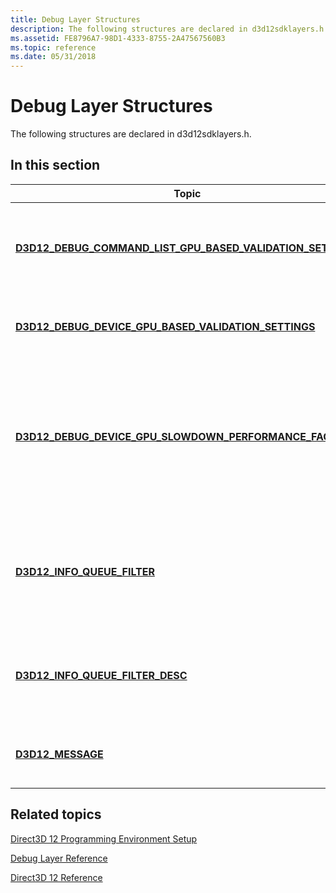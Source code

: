 ```yaml
---
title: Debug Layer Structures
description: The following structures are declared in d3d12sdklayers.h.
ms.assetid: FE8796A7-98D1-4333-8755-2A47567560B3
ms.topic: reference
ms.date: 05/31/2018
---
```


# Debug Layer Structures

The following structures are declared in d3d12sdklayers.h.

## In this section



| Topic                                                                                                                                      | Description                                                                                                                          |
|--------------------------------------------------------------------------------------------------------------------------------------------|--------------------------------------------------------------------------------------------------------------------------------------|
| [**D3D12\_DEBUG\_COMMAND\_LIST\_GPU\_BASED\_VALIDATION\_SETTINGS**](/windows/desktop/api/d3d12sdklayers/ns-d3d12sdklayers-d3d12_debug_command_list_gpu_based_validation_settings)<br/> | Describes per-command-list settings used by GPU-Based Validation. <br/>                                                        |
| [**D3D12\_DEBUG\_DEVICE\_GPU\_BASED\_VALIDATION\_SETTINGS**](/windows/desktop/api/d3d12sdklayers/ns-d3d12sdklayers-d3d12_debug_device_gpu_based_validation_settings)<br/>              | Describes settings used by GPU-Based Validation. <br/>                                                                         |
| [**D3D12\_DEBUG\_DEVICE\_GPU\_SLOWDOWN\_PERFORMANCE\_FACTOR**](/windows/desktop/api/d3d12sdklayers/ns-d3d12sdklayers-d3d12_debug_device_gpu_slowdown_performance_factor)<br/>          | Describes the amount of artificial slowdown inserted by the debug device to simulate lower-performance graphics adapters.<br/> |
| [**D3D12\_INFO\_QUEUE\_FILTER**](/windows/desktop/api/d3d12sdklayers/ns-d3d12sdklayers-d3d12_info_queue_filter)<br/>                                                                   | Debug message filter; contains a lists of message types to allow or deny.<br/>                                                 |
| [**D3D12\_INFO\_QUEUE\_FILTER\_DESC**](/windows/desktop/api/d3d12sdklayers/ns-d3d12sdklayers-d3d12_info_queue_filter_desc)<br/>                                                        | Allow or deny certain types of messages to pass through a filter.<br/>                                                         |
| [**D3D12\_MESSAGE**](/windows/desktop/api/d3d12sdklayers/ns-d3d12sdklayers-d3d12_message)<br/>                                                                                         | A debug message in the Information Queue.<br/>                                                                                 |



 

## Related topics

<dl> <dt>

[Direct3D 12 Programming Environment Setup](directx-12-programming-environment-set-up.md)
</dt> <dt>

[Debug Layer Reference](direct3d-12-sdklayers-reference.md)
</dt> <dt>

[Direct3D 12 Reference](direct3d-12-reference.md)
</dt> </dl>

 

 





